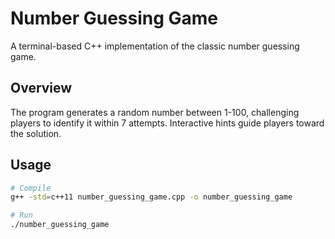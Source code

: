 # Number Guessing Game

A terminal-based C++ implementation of the classic number guessing game.

## Overview
The program generates a random number between 1-100, challenging players to identify it within 7 attempts. Interactive hints guide players toward the solution.

## Usage
```bash
# Compile
g++ -std=c++11 number_guessing_game.cpp -o number_guessing_game

# Run
./number_guessing_game
```
